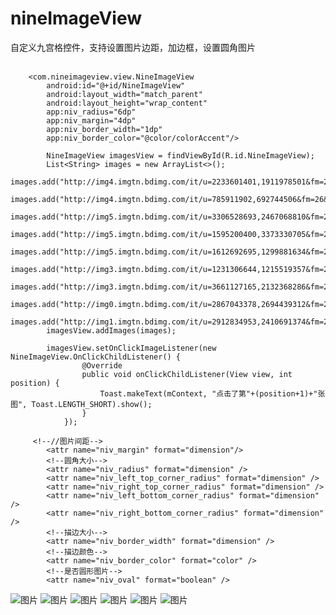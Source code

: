 ﻿# nineImageView

自定义九宫格控件，支持设置图片边距，加边框，设置圆角图片<br><br>


```
    <com.nineimageview.view.NineImageView
        android:id="@+id/NineImageView"
        android:layout_width="match_parent"
        android:layout_height="wrap_content"
        app:niv_radius="6dp"
        app:niv_margin="4dp"
        app:niv_border_width="1dp"
        app:niv_border_color="@color/colorAccent"/>
```

```
        NineImageView imagesView = findViewById(R.id.NineImageView);
        List<String> images = new ArrayList<>();
        images.add("http://img4.imgtn.bdimg.com/it/u=2233601401,1911978501&fm=26&gp=0.jpg");
        images.add("http://img4.imgtn.bdimg.com/it/u=785911902,692744506&fm=26&gp=0.jpg");
        images.add("http://img5.imgtn.bdimg.com/it/u=3306528693,2467068810&fm=26&gp=0.jpg");
        images.add("http://img5.imgtn.bdimg.com/it/u=1595200400,3373330705&fm=26&gp=0.jpg");
        images.add("http://img5.imgtn.bdimg.com/it/u=1612692695,1299881634&fm=26&gp=0.jpg");
        images.add("http://img3.imgtn.bdimg.com/it/u=1231306644,1215519357&fm=26&gp=0.jpg");
        images.add("http://img3.imgtn.bdimg.com/it/u=3661127165,2132368286&fm=26&gp=0.jpg");
        images.add("http://img0.imgtn.bdimg.com/it/u=2867043378,2694439312&fm=26&gp=0.jpg");
        images.add("http://img1.imgtn.bdimg.com/it/u=2912834953,2410691374&fm=26&gp=0.jpg");
        imagesView.addImages(images);
```

```
        imagesView.setOnClickImageListener(new NineImageView.OnClickChildListener() {
                @Override
                public void onClickChildListener(View view, int position) {
                    Toast.makeText(mContext, "点击了第"+(position+1)+"张图", Toast.LENGTH_SHORT).show();
                }
            });
```


```
	 <!--//图片间距-->
        <attr name="niv_margin" format="dimension"/>
        <!--圆角大小-->
        <attr name="niv_radius" format="dimension" />
        <attr name="niv_left_top_corner_radius" format="dimension" />
        <attr name="niv_right_top_corner_radius" format="dimension" />
        <attr name="niv_left_bottom_corner_radius" format="dimension" />
        <attr name="niv_right_bottom_corner_radius" format="dimension" />
        <!--描边大小-->
        <attr name="niv_border_width" format="dimension" />
        <!--描边颜色-->
        <attr name="niv_border_color" format="color" />
        <!--是否圆形图片-->
        <attr name="niv_oval" format="boolean" />

```




![图片](https://imgsa.baidu.com/forum/pic/item/c897aa0a19d8bc3efdddb4d48f8ba61ea9d345e9.jpg) 
![图片](https://imgsa.baidu.com/forum/pic/item/35998aec08fa513de9dfd1c0306d55fbb2fbd94a.jpg) 
![图片](https://imgsa.baidu.com/forum/pic/item/5215598da97739121563387ff5198618367ae27a.jpg) 
![图片](https://imgsa.baidu.com/forum/pic/item/0d611312b31bb05150610e363b7adab44aede07a.jpg) 
![图片](https://imgsa.baidu.com/forum/pic/item/0cc5d71f4134970a64a6a23198cad1c8a6865de9.jpg) 
![图片](https://imgsa.baidu.com/forum/pic/item/a8e21badcbef7609404a238123dda3cc7cd99e05.jpg) 

